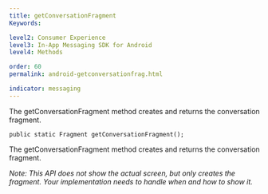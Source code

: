 ```yaml
---
title: getConversationFragment
Keywords:

level2: Consumer Experience
level3: In-App Messaging SDK for Android
level4: Methods

order: 60
permalink: android-getconversationfrag.html

indicator: messaging
---
```


The getConversationFragment method creates and returns the conversation fragment.

`public static Fragment getConversationFragment();`

The getConversationFragment method creates and returns the conversation fragment.

*Note: This API does not show the actual screen, but only creates the fragment. Your implementation needs to handle when and how to show it.*